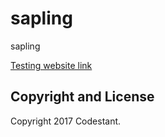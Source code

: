 # sapling
sapling 

[Testing website link](www.weplantree.com)


## Copyright and License

Copyright 2017 Codestant. 
